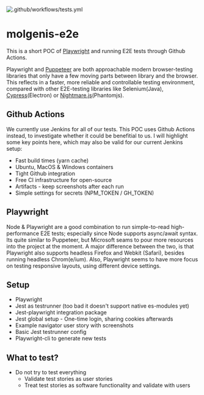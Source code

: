 ![.github/workflows/tests.yml](https://github.com/molgenis/molgenis-e2e/workflows/.github/workflows/tests.yml/badge.svg)

# molgenis-e2e

This is a short POC of [Playwright](https://github.com/microsoft/playwright/)
and running E2E tests through Github Actions.

Playwright and [Puppeteer](https://developers.google.com/web/tools/puppeteer/)
are both approachable modern browser-testing libraries that only have a few
moving parts between library and the browser. This reflects in a faster, more
reliable and controllable testing environment, compared with other E2E-testing
libraries like Selenium(Java), [Cypress](https://www.cypress.io/)(Electron)
or [Nightmare.js](http://www.nightmarejs.org/)(Phantomjs).

## Github Actions

We currently use Jenkins for all of our tests. This POC uses Github Actions
instead, to investigate whether it could be benefitial to us. I will highlight
some key points here, which may also be valid for our current Jenkins setup:

* Fast build times (yarn cache)
* Ubuntu, MacOS & Windows containers
* Tight Github integration
* Free CI infrastructure for open-source
* Artifacts - keep screenshots after each run
* Simple settings for secrets (NPM_TOKEN / GH_TOKEN)

## Playwright

Node & Playwright are a good combination to run simple-to-read high-performance
E2E tests; especially since Node supports async/await syntax. Its quite
similar to Puppeteer, but Microsoft seams to pour more resources into the
project at the moment. A major difference between the two, is that Playwright
also supports headless Firefox and Webkit (Safari), besides running headless
Chrom(e/ium). Also, Playwright seems to have more focus on testing responsive
layouts, using different device settings.

## Setup

* Playwright
* Jest as testrunner (too bad it doesn't support native es-modules yet)
* Jest-playwright integration package
* Jest global setup - One-time login, sharing cookies afterwards
* Example navigator user story with screenshots
* Basic Jest testrunner config
* Playwright-cli to generate new tests

## What to test?

* Do not try to test everything
  * Validate test stories as user stories
  * Treat test stories as software functionality and validate with users